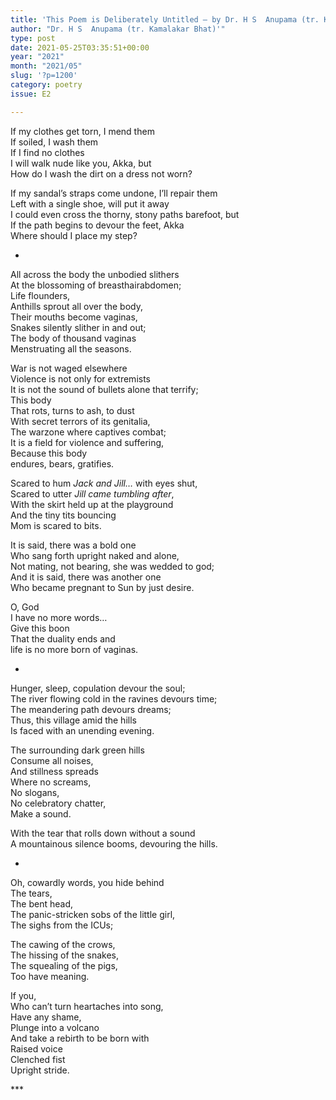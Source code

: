 ```yaml
---
title: 'This Poem is Deliberately Untitled – by Dr. H S  Anupama (tr. Kamalakar Bhat)'
author: "Dr. H S  Anupama (tr. Kamalakar Bhat)'"
type: post
date: 2021-05-25T03:35:51+00:00
year: "2021"
month: "2021/05"
slug: '?p=1200'
category: poetry
issue: E2

---
```

If my clothes get torn, I mend them  
If soiled, I wash them  
If I find no clothes  
I will walk nude like you, Akka, but  
How do I wash the dirt on a dress not worn?

If my sandal’s straps come undone, I’ll repair them  
Left with a single shoe, will put it away  
I could even cross the thorny, stony paths barefoot, but  
If the path begins to devour the feet, Akka  
Where should I place my step?

*

All across the body the unbodied slithers  
At the blossoming of breasthairabdomen;  
Life flounders,  
Anthills sprout all over the body,  
Their mouths become vaginas,  
Snakes silently slither in and out;  
The body of thousand vaginas  
Menstruating all the seasons.

War is not waged elsewhere  
Violence is not only for extremists  
It is not the sound of bullets alone that terrify;  
This body  
That rots, turns to ash, to dust  
With secret terrors of its genitalia,  
The warzone where captives combat;  
It is a field for violence and suffering,  
Because this body  
endures, bears, gratifies.

Scared to hum _Jack and Jill…_ with eyes shut,  
Scared to utter _Jill came tumbling after_,  
With the skirt held up at the playground  
And the tiny tits bouncing  
Mom is scared to bits.

It is said, there was a bold one  
Who sang forth upright naked and alone,  
Not mating, not bearing, she was wedded to god;  
And it is said, there was another one  
Who became pregnant to Sun by just desire.

O, God  
I have no more words…  
Give this boon  
That the duality ends and  
life is no more born of vaginas.

*

Hunger, sleep, copulation devour the soul;  
The river flowing cold in the ravines devours time;  
The meandering path devours dreams;  
Thus, this village amid the hills  
Is faced with an unending evening.

The surrounding dark green hills  
Consume all noises,  
And stillness spreads  
Where no screams,  
No slogans,  
No celebratory chatter,  
Make a sound.

With the tear that rolls down without a sound  
A mountainous silence booms, devouring the hills.

*

Oh, cowardly words, you hide behind  
The tears,  
The bent head,  
The panic-stricken sobs of the little girl,  
The sighs from the ICUs;

The cawing of the crows,  
The hissing of the snakes,  
The squealing of the pigs,  
Too have meaning.

If you,  
Who can’t turn heartaches into song,  
Have any shame,  
Plunge into a volcano  
And take a rebirth to be born with  
Raised voice  
Clenched fist  
Upright stride.

\***
